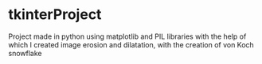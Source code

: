 # tkinterProject

Project made in python using matplotlib and PIL libraries with the help of which I created image erosion and dilatation, with the creation of von Koch snowflake

